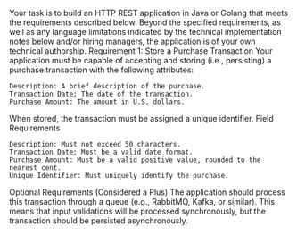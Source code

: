 Your task is to build an HTTP REST application in Java or Golang that meets the requirements described below. Beyond the specified requirements, as well as any language limitations indicated by the technical implementation notes below and/or hiring managers, the application is of your own technical authorship.
Requirement 1: Store a Purchase Transaction
Your application must be capable of accepting and storing (i.e., persisting) a purchase transaction with the following attributes:

    Description: A brief description of the purchase.
    Transaction Date: The date of the transaction.
    Purchase Amount: The amount in U.S. dollars.

When stored, the transaction must be assigned a unique identifier.
Field Requirements

    Description: Must not exceed 50 characters.
    Transaction Date: Must be a valid date format.
    Purchase Amount: Must be a valid positive value, rounded to the nearest cent.
    Unique Identifier: Must uniquely identify the purchase.

Optional Requirements (Considered a Plus)
The application should process this transaction through a queue (e.g., RabbitMQ, Kafka, or similar). This means that input validations will be processed synchronously, but the transaction should be persisted asynchronously.
